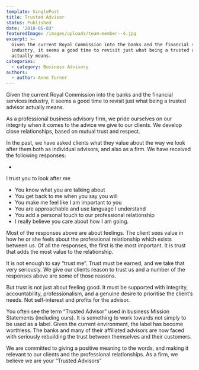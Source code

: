 ```yaml
---
template: SinglePost
title: Trusted Advisor
status: Published
date: '2018-05-03'
featuredImage: /images/uploads/team-member--4.jpg
excerpt: >-
  Given the current Royal Commission into the banks and the financial services
  industry, it seems a good time to revisit just what being a trusted advisor
  actually means.
categories:
  - category: Business Advisory
authors:
  - author: Anne Turner
---
```

Given the current Royal Commission into the banks and the financial services industry, it seems a good time to revisit just what being a trusted advisor actually means.

As a professional business advisory firm, we pride ourselves on our integrity when it comes to the advice we give to our clients.  We develop close relationships, based on mutual trust and respect.

In the past, we have asked clients what they value about the way we look after them both as individual advisors, and also as a firm. We have received the following responses:

* I trust you to look after me
* You know what you are talking about
* You get back to me when you say you will
* You make me feel like I am important to you
* You are approachable and use language I understand
* You add a personal touch to our professional relationship
* I really believe you care about how I am going.

Most of the responses above are about feelings.  The client sees value in how he or she feels about the professional relationship which exists between us.  Of all the responses, the first is the most important.  It is trust that adds the most value to the relationship.

It is not enough to say “trust me”.  Trust must be earned, and we take that very seriously. We give our clients reason to trust us and a number of the responses above are some of those reasons.

But trust is not just about feeling good. It must be supported with integrity, accountability, professionalism, and a genuine desire to prioritise the client’s needs.  Not self-interest and profits for the advisor.

You often see the term “Trusted Advisor” used in business Mission Statements (including ours).  It is something to work towards not simply to be used as a label.  Given the current environment, the label has become worthless.   The banks and many of their affiliated advisors are now faced with seriously rebuilding the trust between themselves and their customers.

We are committed to giving a positive meaning to the words, and making it relevant to our clients and the professional relationships. As a firm, we believe we are your “Trusted Advisors”
